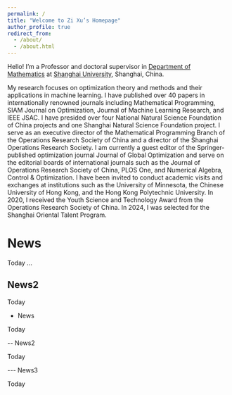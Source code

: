 ```yaml
---
permalink: /
title: "Welcome to Zi Xu’s Homepage"
author_profile: true
redirect_from: 
  - /about/
  - /about.html
---
```



Hello! I’m a Professor and doctoral supervisor in [Department of Mathematics](https://math.shu.edu.cn) at [Shanghai University](https://www.shu.edu.cn), Shanghai, China.

My research focuses on optimization theory and methods and their applications in machine learning. I have published over 40 papers in internationally renowned journals including Mathematical Programming, SIAM Journal on Optimization, Journal of Machine Learning Research, and IEEE JSAC. I have presided over four National Natural Science Foundation of China projects and one Shanghai Natural Science Foundation project. I serve as an executive director of the Mathematical Programming Branch of the Operations Research Society of China and a director of the Shanghai Operations Research Society. I am currently a guest editor of the Springer-published optimization journal Journal of Global Optimization and serve on the editorial boards of international journals such as the Journal of Operations Research Society of China, PLOS One, and Numerical Algebra, Control & Optimization. I have been invited to conduct academic visits and exchanges at institutions such as the University of Minnesota, the Chinese University of Hong Kong, and the Hong Kong Polytechnic University. In 2020, I received the Youth Science and Technology Award from the Operations Research Society of China. In 2024, I was selected for the Shanghai Oriental Talent Program.


# News

Today ...

## News2

Today

- News

Today

-- News2

Today

--- News3

Today
